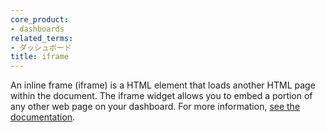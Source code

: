 ```yaml
---
core_product:
- dashboards
related_terms:
- ダッシュボード
title: iframe
---
```

An inline frame (iframe) is a HTML element that loads another HTML page within the document. The iframe widget allows you to embed a portion of any other web page on your dashboard. For more information, <a href="/dashboards/widgets/iframe/">see the documentation</a>.